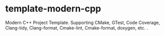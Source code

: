 # template-modern-cpp
Modern C++ Project Template. Supporting CMake, GTest, Code Coverage, Clang-tidy, Clang-format, Cmake-lint, Cmake-format, doxygen, etc. .
